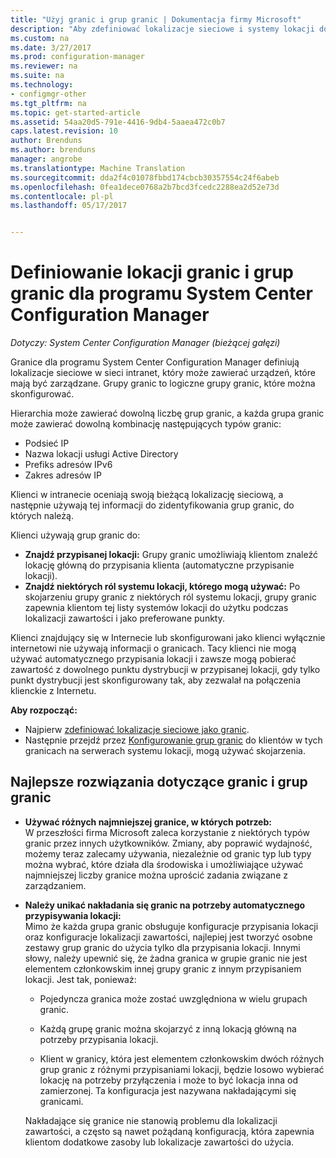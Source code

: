 ```yaml
---
title: "Użyj granic i grup granic | Dokumentacja firmy Microsoft"
description: "Aby zdefiniować lokalizacje sieciowe i systemy lokacji dostępne dla urządzeń, którymi można zarządzać, należy użyć granic i grup granic."
ms.custom: na
ms.date: 3/27/2017
ms.prod: configuration-manager
ms.reviewer: na
ms.suite: na
ms.technology:
- configmgr-other
ms.tgt_pltfrm: na
ms.topic: get-started-article
ms.assetid: 54aa20d5-791e-4416-9db4-5aaea472c0b7
caps.latest.revision: 10
author: Brenduns
ms.author: brenduns
manager: angrobe
ms.translationtype: Machine Translation
ms.sourcegitcommit: dda2f4c01078fbbd174cbcb30357554c24f6abeb
ms.openlocfilehash: 0fea1dece0768a2b7bcd3fcedc2288ea2d52e73d
ms.contentlocale: pl-pl
ms.lasthandoff: 05/17/2017


---
```

# <a name="define-site-boundaries-and-boundary-groups-for-system-center-configuration-manager"></a>Definiowanie lokacji granic i grup granic dla programu System Center Configuration Manager

*Dotyczy: System Center Configuration Manager (bieżącej gałęzi)*

Granice dla programu System Center Configuration Manager definiują lokalizacje sieciowe w sieci intranet, który może zawierać urządzeń, które mają być zarządzane. Grupy granic to logiczne grupy granic, które można skonfigurować.

 Hierarchia może zawierać dowolną liczbę grup granic, a każda grupa granic może zawierać dowolną kombinację następujących typów granic:  

-   Podsieć IP  
-   Nazwa lokacji usługi Active Directory  
-   Prefiks adresów IPv6  
-   Zakres adresów IP  

Klienci w intranecie oceniają swoją bieżącą lokalizację sieciową, a następnie używają tej informacji do zidentyfikowania grup granic, do których należą.  

 Klienci używają grup granic do:  
-   **Znajdź przypisanej lokacji:** Grupy granic umożliwiają klientom znaleźć lokację główną do przypisania klienta (automatyczne przypisanie lokacji).  
-   **Znajdź niektórych ról systemu lokacji, którego mogą używać:** Po skojarzeniu grupy granic z niektórych ról systemu lokacji, grupy granic zapewnia klientom tej listy systemów lokacji do użytku podczas lokalizacji zawartości i jako preferowane punkty.  

Klienci znajdujący się w Internecie lub skonfigurowani jako klienci wyłącznie internetowi nie używają informacji o granicach. Tacy klienci nie mogą używać automatycznego przypisania lokacji i zawsze mogą pobierać zawartość z dowolnego punktu dystrybucji w przypisanej lokacji, gdy tylko punkt dystrybucji jest skonfigurowany tak, aby zezwalał na połączenia klienckie z Internetu.  

**Aby rozpocząć:**
- Najpierw [zdefiniować lokalizacje sieciowe jako granic](/sccm/core/servers/deploy/configure/boundaries).
- Następnie przejdź przez [Konfigurowanie grup granic](/sccm/core/servers/deploy/configure/boundary-groups) do klientów w tych granicach na serwerach systemu lokacji, mogą używać skojarzenia.



##  <a name="BKMK_BoundaryBestPractices"></a>Najlepsze rozwiązania dotyczące granic i grup granic  

-   **Używać różnych najmniejszej granice, w których potrzeb:**  
   W przeszłości firma Microsoft zaleca korzystanie z niektórych typów granic przez innych użytkowników. Zmiany, aby poprawić wydajność, możemy teraz zalecamy używania, niezależnie od granic typ lub typy można wybrać, które działa dla środowiska i umożliwiające używać najmniejszej liczby granice można uprościć zadania związane z zarządzaniem.      

-   **Należy unikać nakładania się granic na potrzeby automatycznego przypisywania lokacji:**  
     Mimo że każda grupa granic obsługuje konfiguracje przypisania lokacji oraz konfiguracje lokalizacji zawartości, najlepiej jest tworzyć osobne zestawy grup granic do użycia tylko dla przypisania lokacji. Innymi słowy, należy upewnić się, że żadna granica w grupie granic nie jest elementem członkowskim innej grupy granic z innym przypisaniem lokacji. Jest tak, ponieważ:  

    -   Pojedyncza granica może zostać uwzględniona w wielu grupach granic.  

    -   Każdą grupę granic można skojarzyć z inną lokacją główną na potrzeby przypisania lokacji.  

    -   Klient w granicy, która jest elementem członkowskim dwóch różnych grup granic z różnymi przypisaniami lokacji, będzie losowo wybierać lokację na potrzeby przyłączenia i może to być lokacja inna od zamierzonej.  Ta konfiguracja jest nazywana nakładającymi się granicami.  

     Nakładające się granice nie stanowią problemu dla lokalizacji zawartości, a często są nawet pożądaną konfiguracją, która zapewnia klientom dodatkowe zasoby lub lokalizacje zawartości do użycia.  

